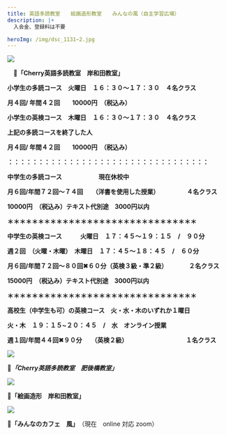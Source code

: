 ```yaml
---
title: 英語多読教室　　絵画造形教室　　みんなの風（自主学習広場）　　
description: |+
  入会金、登録料は不要　

heroImg: /img/dsc_1131~2.jpg
---
```

![](/img/dsc_0633.jpg)

　🍒**「Cherry英語多読教室　岸和田教室」**

**小学生の多読コース　火曜日　１６：３０～１７：３０　４名クラス**

**月４回/ 年間４２回　　10000円　（税込み）**

**小学生の英検コース　木曜日　１６：３０～１７：３０　４名クラス**

**上記の多読コースを終了した人**

**月４回/ 年間４２回　　10000円　（税込み）**

**：：：：：：：：：：：：：：：：：：：：：：：：：：：：：：：：：**

**中学生の多読コース　　　　　　現在休校中**　　　　　　

**月６回/年間７２回～７４回　　（洋書を使用した授業）　　　　　４名クラス**

**10000円　（税込み）テキスト代別途　3000円以内**

**＊＊＊＊＊＊＊＊＊＊＊＊＊＊＊＊＊＊＊＊＊＊＊＊＊＊＊＊＊＊＊**

**中学生の英検コース　　　火曜日　１７：４５～１９：１５　/　９０分**

**週２回　（火曜・木曜）　木曜日　１７：４５～１８：４５　/　６０分**　　

**月６回/年間７２回～８０回✖６０分（英検３級・準２級）　　　　２名クラス**

**15000円　（税込み）テキスト代別途　3000円以内**

**＊＊＊＊＊＊＊＊＊＊＊＊＊＊＊＊＊＊＊＊＊＊＊＊＊＊＊＊＊＊＊**

**高校生（中学生も可）の英検コース　火・水・木のいずれか１曜日**

**火・木　１９：１５~２０：４５　/　水　オンライン授業**

**週１回/年間４４回✖９０分　　（英検２級）　　　　　　　　　　１名クラス**



![](/img/img_20220201_073758.jpg)

**🍒*「Cherry英語多読教室　肥後橋教室」***

![](/img/dsc_0714.jpg)

🍒**「絵画造形　岸和田教室」**

![](/img/dsc_0425.jpg)

🍒**「みんなのカフェ　風」**　（現在　online 対応 zoom）